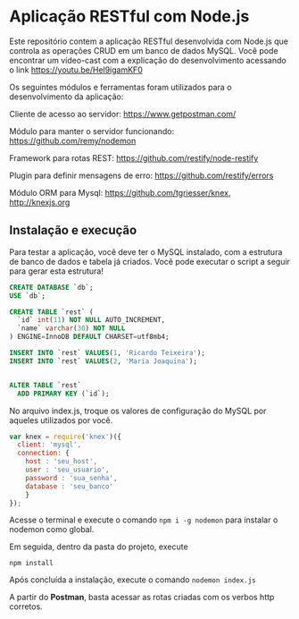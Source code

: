 # Aplicação RESTful com Node.js

Este repositório contem a aplicação RESTful desenvolvida com Node.js que controla as operações CRUD em um banco de dados MySQL. Você pode encontrar um vídeo-cast com a explicação do desenvolvimento acessando o link https://youtu.be/Hel9igamKF0

Os seguintes módulos e ferramentas foram utilizados para o desenvolvimento da aplicação:

Cliente de acesso ao servidor: https://www.getpostman.com/

Módulo para manter o servidor funcionando: https://github.com/remy/nodemon

Framework para rotas REST: https://github.com/restify/node-restify

Plugin para definir mensagens de erro: https://github.com/restify/errors

Módulo ORM para Mysql: https://github.com/tgriesser/knex, http://knexjs.org

## Instalação e execução

Para testar a aplicação, você deve ter o MySQL instalado, com a estrutura de banco de dados e tabela já criados. Você pode executar o script a seguir para gerar esta estrutura!

```sql
CREATE DATABASE `db`;
USE `db`;

CREATE TABLE `rest` (
  `id` int(11) NOT NULL AUTO_INCREMENT,
  `name` varchar(30) NOT NULL
) ENGINE=InnoDB DEFAULT CHARSET=utf8mb4;

INSERT INTO `rest` VALUES(1, 'Ricardo Teixeira');
INSERT INTO `rest` VALUES(2, 'Maria Joaquina');


ALTER TABLE `rest`
  ADD PRIMARY KEY (`id`);
```

No arquivo index.js, troque os valores de configuração do MySQL por aqueles utilizados por você.

```javascript
var knex = require('knex')({
  client: 'mysql',
  connection: {
    host : 'seu_host',
    user : 'seu_usuario',
    password : 'sua_senha',
    database : 'seu_banco'
    }
});
```

Acesse o terminal e execute o comando `npm i -g nodemon` para instalar o nodemon como global.

Em seguida, dentro da pasta do projeto, execute

```
npm install
```

Após concluída a instalação, execute o comando `nodemon index.js`

A partir do **Postman**, basta acessar as rotas criadas com os verbos http corretos.
